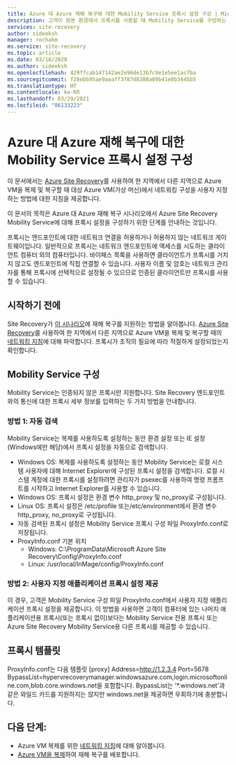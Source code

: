 ```yaml
---
title: Azure 대 Azure 재해 복구에 대한 Mobility Service 프록시 설정 구성 | Microsoft Docs
description: 고객이 원본 환경에서 프록시를 사용할 때 Mobility Service를 구성하는 방법에 대한 세부 정보를 제공합니다.
services: site-recovery
author: sideeksh
manager: rochakm
ms.service: site-recovery
ms.topic: article
ms.date: 03/18/2020
ms.author: sideeksh
ms.openlocfilehash: 429ffcab147142ae2e96de13b7c9e1e5ee1ac7ba
ms.sourcegitcommit: f28ebb95ae9aaaff3f87d8388a09b41e0b3445b5
ms.translationtype: HT
ms.contentlocale: ko-KR
ms.lasthandoff: 03/29/2021
ms.locfileid: "86133223"
---
```

# <a name="configure-mobility-service-proxy-settings-for-azure-to-azure-disaster-recovery"></a>Azure 대 Azure 재해 복구에 대한 Mobility Service 프록시 설정 구성

이 문서에서는 [Azure Site Recovery](site-recovery-overview.md)를 사용하여 한 지역에서 다른 지역으로 Azure VM을 복제 및 복구할 때 대상 Azure VM(가상 머신)에서 네트워킹 구성을 사용자 지정하는 방법에 대한 지침을 제공합니다.

이 문서의 목적은 Azure 대 Azure 재해 복구 시나리오에서 Azure Site Recovery Mobility Service에 대해 프록시 설정을 구성하기 위한 단계를 안내하는 것입니다. 

프록시는 엔드포인트에 대한 네트워크 연결을 허용하거나 허용하지 않는 네트워크 게이트웨이입니다. 일반적으로 프록시는 네트워크 엔드포인트에 액세스를 시도하는 클라이언트 컴퓨터 외의 컴퓨터입니다. 바이패스 목록을 사용하면 클라이언트가 프록시를 거치지 않고도 엔드포인트에 직접 연결할 수 있습니다. 사용자 이름 및 암호는 네트워크 관리자를 통해 프록시에 선택적으로 설정될 수 있으므로 인증된 클라이언트만 프록시를 사용할 수 있습니다. 

## <a name="before-you-start"></a>시작하기 전에

Site Recovery가 [이 시나리오](azure-to-azure-architecture.md)에 재해 복구를 지원하는 방법을 알아봅니다.
[Azure Site Recovery](azure-to-azure-about-networking.md)를 사용하여 한 지역에서 다른 지역으로 Azure VM을 복제 및 복구할 때의 [네트워킹 지침](site-recovery-overview.md)에 대해 파악합니다.
프록시가 조직의 필요에 따라 적절하게 설정되었는지 확인합니다.

## <a name="configure-the-mobility-service"></a>Mobility Service 구성

Mobility Service는 인증되지 않은 프록시만 지원합니다. Site Recovery 엔드포인트와의 통신에 대한 프록시 세부 정보를 입력하는 두 가지 방법을 안내합니다. 

### <a name="method-1-auto-detection"></a>방법 1: 자동 검색

Mobility Service는 복제를 사용하도록 설정하는 동안 환경 설정 또는 IE 설정(Windows에만 해당)에서 프록시 설정을 자동으로 검색합니다. 

- Windows OS: 복제를 사용하도록 설정하는 동안 Mobility Service는 로컬 시스템 사용자에 대해 Internet Explorer에 구성된 프록시 설정을 검색합니다. 로컬 시스템 계정에 대한 프록시를 설정하려면 관리자가 psexec를 사용하여 명령 프롬프트를 시작하고 Internet Explorer를 사용할 수 있습니다. 
- Windows OS: 프록시 설정은 환경 변수 http_proxy 및 no_proxy로 구성됩니다. 
- Linux OS: 프록시 설정은 /etc/profile 또는/etc/environment에서 환경 변수 http_proxy, no_proxy로 구성됩니다. 
- 자동 검색된 프록시 설정은 Mobility Service 프록시 구성 파일 ProxyInfo.conf로 저장됩니다. 
- ProxyInfo.conf 기본 위치 
    - Windows: C:\ProgramData\Microsoft Azure Site Recovery\Config\ProxyInfo.conf 
    - Linux: /usr/local/InMage/config/ProxyInfo.conf


### <a name="method-2-provide-custom-application-proxy-settings"></a>방법 2: 사용자 지정 애플리케이션 프록시 설정 제공

이 경우, 고객은 Mobility Service 구성 파일 ProxyInfo.conf에서 사용자 지정 애플리케이션 프록시 설정을 제공합니다. 이 방법을 사용하면 고객이 컴퓨터에 있는 나머지 애플리케이션용 프록시(또는 프록시 없이)보다는 Mobility Service 전용 프록시 또는 Azure Site Recovery Mobility Service용 다른 프록시를 제공할 수 있습니다.

## <a name="proxy-template"></a>프록시 템플릿
ProxyInfo.conf는 다음 템플릿 [proxy] Address=http://1.2.3.4 Port=5678 BypassList=hypervrecoverymanager.windowsazure.com,login.microsoftonline.com,blob.core.windows.net을 포함합니다. BypassList는 '*.windows.net'과 같은 와일드 카드를 지원하지는 않지만 windows.net을 제공하면 우회하기에 충분합니다. 

## <a name="next-steps"></a>다음 단계:
- Azure VM 복제를 위한 [네트워킹 지침](./azure-to-azure-about-networking.md)에 대해 알아봅니다.
- [Azure VM을 복제](./azure-to-azure-quickstart.md)하여 재해 복구를 배포합니다.
